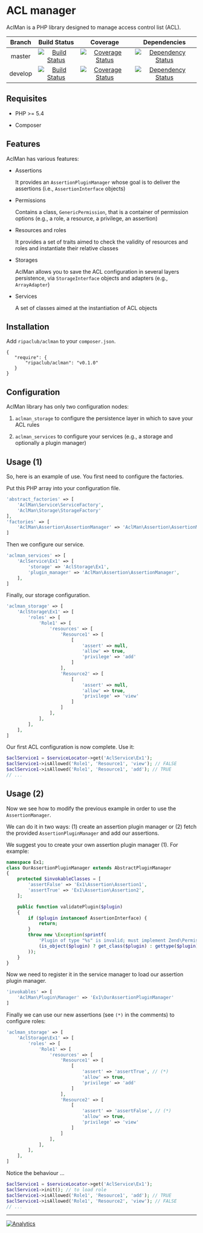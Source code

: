 ACL manager
===========

AclMan is a PHP library designed to manage access control list (ACL).

| Branch  | Build Status | Coverage | Dependencies |
|:-------------:|:-------------:|:-------------:|:-------------:|
|master|[![Build Status](https://travis-ci.org/ripaclub/aclman.svg?branch=master)](https://travis-ci.org/ripaclub/aclman) |[![Coverage Status](https://coveralls.io/repos/ripaclub/aclman/badge.png?branch=master)](https://coveralls.io/r/ripaclub/aclman)|[![Dependency Status](https://www.versioneye.com/user/projects/544efbb39fc4d5226e0000ec/badge.svg)](https://www.versioneye.com/user/projects/544efbb39fc4d5226e0000ec)|
|develop|[![Build Status](https://travis-ci.org/ripaclub/aclman.svg?branch=develop)](https://travis-ci.org/ripaclub/aclman)|[![Coverage Status](https://coveralls.io/repos/ripaclub/aclman/badge.png?branch=develop)](https://coveralls.io/r/ripaclub/aclman?branch=develop)|[![Dependency Status](https://www.versioneye.com/user/projects/544efb509fc4d5e91300017c/badge.svg)](https://www.versioneye.com/user/projects/544efb509fc4d5e91300017c)|

Requisites
----------

* PHP >= 5.4

* Composer

Features
--------

AclMan has various features:

* Assertions

    It provides an `AssertionPluginManager` whose goal is to deliver the assertions (i.e., `AssertionInterface` objects)

* Permissions

    Contains a class, `GenericPermission`, that is a container of permission options (e.g., a role, a resource, a privilege, an assertion)

* Resources and roles

    It provides a set of traits aimed to check the validity of resources and roles and instantiate their relative classes

* Storages

    AclMan allows you to save the ACL configuration in several layers persistence, via `StorageInterface` objects and adapters (e.g., `ArrayAdapter`)

* Services

    A set of classes aimed at the instantiation of ACL objects

Installation
------------

Add `ripaclub/aclman` to your `composer.json`.

```
{
   "require": {
       "ripaclub/aclman": "v0.1.0"
   }
}
```

Configuration
-------------

AclMan library has only two configuration nodes:

1. `aclman_storage` to configure the persistence layer in which to save your ACL rules

2. `aclman_services` to configure your services (e.g., a storage and optionally a plugin manager)

Usage (1)
---------

So, here is an example of use. You first need to configure the factories.

Put this PHP array into your configuration file.

```php
'abstract_factories' => [
    'AclMan\Service\ServiceFactory',
    'AclMan\Storage\StorageFactory'
],
'factories' => [
    'AclMan\Assertion\AssertionManager' => 'AclMan\Assertion\AssertionManagerFactory'
]
```

Then we configure our service.

```php
'aclman_services' => [
    'AclService\Ex1' => [
        'storage' => 'AclStorage\Ex1',
        'plugin_manager' => 'AclMan\Assertion\AssertionManager',
    ],
]
```

Finally, our storage configuration.

```php
'aclman_storage' => [
    'AclStorage\Ex1' => [
        'roles' => [
            'Role1' => [
                'resources' => [
                    'Resource1' => [
                        [
                            'assert' => null,
                            'allow' => true,
                            'privilege' => 'add'
                        ]
                    ],
                    'Resource2' => [
                        [
                            'assert' => null,
                            'allow' => true,
                            'privilege' => 'view'
                        ]
                    ]
                ],
            ],
        ],
    ],
]
```

Our first ACL configuration is now complete. Use it:

```php
$aclService1 = $serviceLocator->get('AclService\Ex1');
$aclService1->isAllowed('Role1', 'Resource1', 'view'); // FALSE
$aclService1->isAllowed('Role1', 'Resource1', 'add'); // TRUE
// ...
```

Usage (2)
---------

Now we see how to modify the previous example in order to use the `AssertionManager`.

We can do it in two ways: (1) create an assertion plugin manager or (2) fetch the provided `AssertionPluginManager` and add our assertions.

We suggest you to create your own assertion plugin manager (1). For example:

```php
namespace Ex1;
class OurAssertionPluginManager extends AbstractPluginManager
{
    protected $invokableClasses = [
        'assertFalse' => 'Ex1\Assertion\Assertion1',
        'assertTrue' => 'Ex1\Assertion\Assertion2',
    ];

    public function validatePlugin($plugin)
    {
        if ($plugin instanceof AssertionInterface) {
            return;
        }
        throw new \Exception(sprintf(
            'Plugin of type "%s" is invalid; must implement Zend\Permissions\Acl\Assertion\AssertionInterface',
            (is_object($plugin) ? get_class($plugin) : gettype($plugin))
        ));
    }
}
```

Now we need to register it in the service manager to load our assertion plugin manager.

```php
'invokables' => [
    'AclMan\Plugin\Manager' => 'Ex1\OurAssertionPluginManager'
]
```

Finally we can use our new assertions (see `(*)` in the comments) to configure roles:

```php
'aclman_storage' => [
    'AclStorage\Ex1' => [
        'roles' => [
            'Role1' => [
                'resources' => [
                    'Resource1' => [
                        [
                            'assert' => 'assertTrue', // (*)
                            'allow' => true,
                            'privilege' => 'add'
                        ]
                    ],
                    'Resource2' => [
                        [
                            'assert' => 'assertFalse', // (*)
                            'allow' => true,
                            'privilege' => 'view'
                        ]
                    ]
                ],
            ],
        ],
    ],
]
```

Notice the behaviour ...

```php
$aclService1 = $serviceLocator->get('AclService\Ex1');
$aclService1->init(); // to load role
$aclService1->isAllowed('Role1', 'Resource1', 'add'); // TRUE
$aclService1->isAllowed('Role1', 'Resource2', 'view'); // FALSE
// ...
```

---

[![Analytics](https://ga-beacon.appspot.com/UA-49655829-1/ripaclub/aclman)](https://github.com/igrigorik/ga-beacon)
